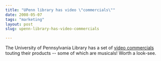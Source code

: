 ```yaml
---
title: "UPenn library has video \"commercials\""
date: 2008-05-07
tags: "marketing"
layout: post
slug: upenn-library-has-video-commercials

---
```


The University of Pennsylvania Library has a set of <a href="http://www.library.upenn.edu/common/allvideos.html">video commercials</a> touting their products -- some of which are musicals! Worth a look-see.
